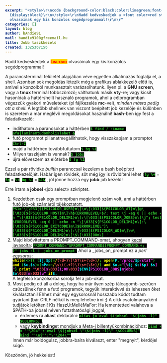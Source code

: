 ```yaml
---
excerpt: "<style>\r\ncode {background-color:black;color:limegreen;font-weight:bold}\r\n.block
  {display:block}\r\n</style>\r\nHadd kedveskedjek a <font color=red style=\"background-color:gold;font-variant:small-caps\"><b>Linuxbox</b></font>
  olvasóinak egy kis konzolos segédprogrammal!\r\n\r"
categories: []
layout: blog
author: bAndie91
mail: bandie9100@freemail.hu
title: Jobb taszkkezelõ
created: 1325387158
---
```

<style>
code {background-color:black;color:limegreen;font-weight:bold}
.block {display:block}
</style>
Hadd kedveskedjek a <font color=red style="background-color:gold;font-variant:small-caps"><b>Linuxbox</b></font> olvasóinak egy kis konzolos segédprogrammal!

A parancsterminál felületét alapjában véve egyetlen alkalmazás foglalja el, a shell. Azonban sok megoldás létezik még a grafikus ablakkezelõ elõtt is, amivel a konzolból munkaasztalt varázsolhatunk. Ilyen pl. a <b>GNU screen</b>, vagy a <b>tmux</b> terminál többszörözõ; válthatunk másik <b>vty</b>-re; vagy kicsit hasonlóak a háttérshellt használó programok, ahol a célprogramban végezzük gyakori mũveleteket (pl fájlkezelés <b>mc</b>-vel), <i>minden másra pedig ott a shell</i>. 
A legtöbb shellnek van viszont beépített job kezelõje és különben is szeretem a már meglévõ megoldásokat használni! <b>bash</b>-ben így fest a feladatkezelõ:
<ul>
<li>indíthatom a parancsokat a háttérben
<code>$ find / -iname afajlaminemtudomholislehet &</code></li>
<li>futó programot pillanatmegállíthatok, hogy visszakapjam a promptot
<code>Ctrl-Z</code></li>
<li>majd a háttérben továbbfuttatom
<code>$ bg %1</code></li>
<li>Milyen taszkjaim is vannak?
<code>$ jobs</code></li>
<li>újra elõveszem az elõtérbe
<code>$ fg %1</code></li>
</ul>

Ezzel a pár rövidke <i>builtin</i> paranccsal kezelem a bash beépített feladatkezelõjét. Habár igen rövidek, sõt még így is rövidíteni lehet (<code>fg %+</code> = <code>fg</code> = <code>%+</code>, <code>bg %1</code> = <code>%1&</code>), jól jönne hozzá egy <b>jobb</b> job kezelõ!

Erre írtam a <b>jobsel</b> «job select» szkriptet. 
<ol>
<li>Kezdetben csak egy promptban megjelenõ szám volt, ami a háttérben futó job-ok számáról tájékoztatott. 
<code class=block>PS1='\[\033[${PS1COLOR_USER}m\]\u\[\033[${PS1COLOR_AT}m\]@\[\033[${PS1COLOR_HOST}m\]\h$(ERRORLEVEL=$?; test \j -eq 0 || echo -n "\[\033[${PS1COLOR_DELIM1}m\]:\[\033[${PS1COLOR_JOBS}m\]\j"; test $ERRORLEVEL -eq 0 || echo -n "\[\033[${PS1COLOR_DELIM1}m\]:\[\033[${PS1COLOR_EXITCODE}m\]$ERRORLEVEL")\[\033[${PS1COLOR_DELIM1}m\]:\[\033[${PS1COLOR_WD}m\]\w\[\033[${PS1COLOR_DELIM2}m\]\$\[\033[00m\] '</code></li>
<li>Majd kibõvítettem a PROMPT_COMMAND-omat, ahogyan <a href=/node/631#comment-985>kecsi javasolta</a>:
<code>PROMPT_COMMAND="$PROMPT_COMMAND${PROMPT_COMMAND:+; }"'jobs -l | _jobs_on_prompt'</code>
Ahol a _jobs_on_prompt ez a <i>perl egysoros</i>:
<code class=block><font color="#ffff00"><b>while</b></font>(&lt;&gt;){ (<font color="#00ffff"><b>$j</b></font>,<font color="#00ffff"><b>$p</b></font>)=<font color="#ffff00"><b>/</b></font><font color="#ff6060"><b>(</b></font><font color="#ff6060"><b>\d</b></font><font color="#ff6060"><b>+)</b></font><font color="#ff6060"><b>\]\S</b></font><font color="#ff6060"><b>?</b></font><font color="#ff6060"><b>\s</b></font><font color="#ff6060"><b>+(</b></font><font color="#ff6060"><b>\d</b></font><font color="#ff6060"><b>+)</b></font><font color="#ffff00"><b>/</b></font>; <font color="#ffff00"><b>open</b></font>(<font color="#00ffff"><b>P</b></font>,<font color="#ff40ff"><b>&quot;</b></font><font color="#ff40ff"><b>/proc/</b></font><font color="#00ffff"><b>$p</b></font><font color="#ff40ff"><b>/stat</b></font><font color="#ff40ff"><b>&quot;</b></font>) <font color="#ffff00"><b>and</b></font>&nbsp;(<font color="#00ffff"><b>$c</b></font>,<font color="#00ffff"><b>$s</b></font>)=(<font color="#00ffff"><b>&lt;P&gt;</b></font>=~<font color="#ffff00"><b>/</b></font><font color="#ff6060"><b>\s\(</b></font><font color="#ff6060"><b>(.+?)</b></font><font color="#ff6060"><b>\)\s</b></font><font color="#ff6060"><b>+(</b></font><font color="#ff6060"><b>\S</b></font><font color="#ff6060"><b>+)</b></font><font color="#ffff00"><b>/</b></font>) <font color="#ffff00"><b>and</b></font>&nbsp;<font color="#00ffff"><b>$o</b></font>.=<font color="#ff40ff"><b>&quot;</b></font><font color="#ff40ff"><b>[%</b></font><font color="#00ffff"><b>$j</b></font><font color="#ff40ff"><b>&nbsp;</b></font><font color="#00ffff"><b>$c</b></font><font color="#ff40ff"><b>(</b></font><font color="#00ffff"><b>$p</b></font><font color="#ff40ff"><b>) </b></font><font color="#00ffff"><b>$s</b></font><font color="#ff40ff"><b>] </b></font><font color="#ff40ff"><b>&quot;</b></font>} <font color="#ffff00"><b>print</b></font>&nbsp;<font color="#ff40ff"><b>&quot;</b></font><font color="#ff6060"><b>\033</b></font><font color="#ff40ff"><b>[s</b></font><font color="#ff6060"><b>\033</b></font><font color="#ff40ff"><b>[1;0H</b></font><font color="#ff6060"><b>\033</b></font><font color="#ff40ff"><b>[</b></font><font color="#00ffff"><b>$ENV</b></font><font color="#00ffff"><b>{</b></font><font color="#ff40ff"><b>PS1COLOR_JOBS</b></font><font color="#00ffff"><b>}</b></font><font color="#ff40ff"><b>mjobs: </b></font><font color="#00ffff"><b>$o</b></font><font color="#ff6060"><b>\033</b></font><font color="#ff40ff"><b>[m</b></font><font color="#ff6060"><b>\033</b></font><font color="#ff40ff"><b>[u</b></font><font color="#ff40ff"><b>&quot;</b></font>&nbsp;<font color="#ffff00"><b>if</b></font><font color="#00ffff"><b>$.</b></font></code>
A legfelsõ konzolsorba sorolja fel a job-okat.</li>
<li>Most pedig ott áll a dolog, hogy ha már ilyen szép tálcagomb-szerũen csücsülnek fenn a futó programok, tegyük interaktívvá és lehessen õket kiválasztani!
Ehhez már egy egysorosnál hosszabb kódot tudtam gyártani (bár CRLF nélkül is meg lehetne írni ;) 
A cikk csatolmányaként tudjátok letölteni!
Kis HaszUtMelléMaFor:
Ha lementetted valahova a $PATH-ba jobsel néven futtathatósági joggal,
<ul>
<li>érdemes rá <b>alias</b>t deklarálni:
<code>alias j='eval $(jobsel "$(jobs -l)" $COLUMNS)'</code>, </li>
<li>vagy <b>keybinding</b>et mondjuk a Meta-j billentyũkombinációhoz:
<code>bind -x '"\204"':"eval \$(jobsel \"\$(jobs -l)\" \$COLUMNS)"
bind '"\ej"':"\"\204\""</code></li>
</ul>
Innen már boldogulsz, jobbra-balra kiválaszt, enter "megnyit", kérdõjel súgó.
</ol>

Köszönöm, jó hekkelést!

